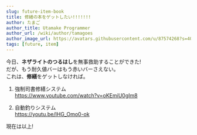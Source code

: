```yaml
---
slug: future-item-book
title: 修繕の本をゲットしたい!!!!!!!
author: たまご
author_title: Utamake Programmer
author_url: /wiki/author/tamagoes
author_image_url: https://avatars.githubusercontent.com/u/87574268?s=400&v=4
tags: [future, item]
---
```


今日、**ネザライトのつるはし**を無事救助することができた!  
だが、もう耐久値バーはもう赤いバーさえない。  
これは、**修繕**をゲットしなければ。  

<!--truncate-->

1. 強制司書修繕システム  
https://www.youtube.com/watch?v=oKEmiU0gIm8

2. 自動釣りシステム  
https://youtu.be/IHG_Omo0-ok

現在は以上!
